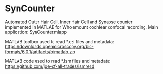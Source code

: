 # SynCounter

Automated Outer Hair Cell, Inner Hair Cell and Synapse counter implemented in MATLAB for Wholemount cochlear confocal recording. 
Main application: SynCounter.mlapp

MATLAB toolbox used to read *.czi files and metadata: https://downloads.openmicroscopy.org/bio-formats/6.0.1/artifacts/bfmatlab.zip

MATLAB code used to read *.lsm files and metadata: https://github.com/joe-of-all-trades/lsmread
